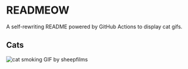 # READMEOW

A self-rewriting README powered by GitHub Actions to display cat gifs.

## Cats

![cat smoking GIF by sheepfilms](https://media2.giphy.com/media/l0ExdMHUDKteztyfe/200.gif?cid=9acd02dax4oh1qd888mv7tdlm6qz4rd2vb9n5xn45x380crr&ep=v1_gifs_search&rid=200.gif&ct=g)
